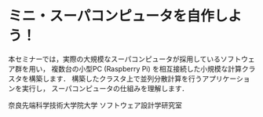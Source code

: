 # ミニ・スーパコンピュータを自作しよう！

本セミナーでは，実際の大規模なスーパコンピュータが採用しているソフトウェア群を用い，
複数台の小型PC (Raspberry Pi) を相互接続した小規模な計算クラスタを構築します．
構築したクラスタ上で並列分散計算を行うアプリケーションを実行し，
スーパコンピュータの仕組みを理解します．

奈良先端科学技術大学院大学 ソフトウェア設計学研究室
